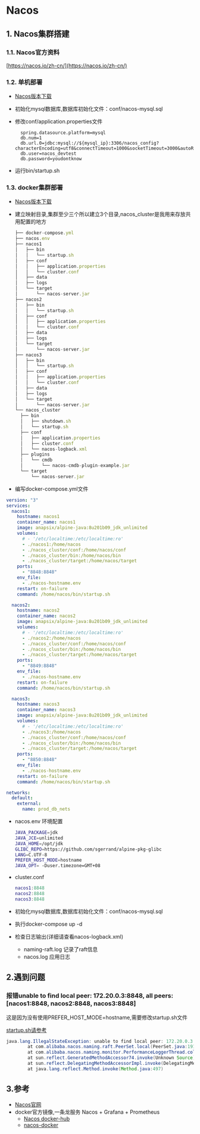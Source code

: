 # Nacos

## 1. Nacos集群搭建

### 1.1. Nacos官方资料

[https://nacos.io/zh-cn/](https://nacos.io/zh-cn/)

### 1.2. 单机部署

* [Nacos版本下载](https://github.com/alibaba/nacos/releases/)
* 初始化mysql数据库,数据库初始化文件：conf/nacos-mysql.sql
* 修改conf/application.properties文件

  ```text
    spring.datasource.platform=mysql
    db.num=1
    db.url.0=jdbc:mysql://${mysql_ip}:3306/nacos_config?characterEncoding=utf8&connectTimeout=1000&socketTimeout=3000&autoReconnect=true
    db.user=nacos_devtest
    db.password=youdontknow
  ```

* 运行bin/startup.sh

### 1.3. docker集群部署

* [Nacos版本下载](https://github.com/alibaba/nacos/releases/)
* 建立映射目录,集群至少三个所以建立3个目录,nacos\_cluster是我用来存放共用配置的地方

  ```typescript
  ├── docker-compose.yml
  ├── nacos.env
  ├── nacos1
  │   ├── bin
  │   │   └── startup.sh
  │   ├── conf
  │   │   ├── application.properties
  │   │   └── cluster.conf
  │   ├── data
  │   ├── logs
  │   └── target
  │       └── nacos-server.jar
  ├── nacos2
  │   ├── bin
  │   │   └── startup.sh
  │   ├── conf
  │   │   ├── application.properties
  │   │   └── cluster.conf
  │   ├── data
  │   ├── logs
  │   └── target
  │       └── nacos-server.jar
  ├── nacos3
  │   ├── bin
  │   │   └── startup.sh
  │   ├── conf
  │   │   ├── application.properties
  │   │   └── cluster.conf
  │   ├── data
  │   ├── logs
  │   └── target
  │       └── nacos-server.jar
  └── nacos_cluster
    ├── bin
    │   ├── shutdown.sh
    │   └── startup.sh
    ├── conf
    │   ├── application.properties
    │   ├── cluster.conf
    │   └── nacos-logback.xml
    ├── plugins
    │   └── cmdb
    │       └── nacos-cmdb-plugin-example.jar
    └── target
        └── nacos-server.jar
  ```

* 编写docker-compose.yml文件

```yaml
version: "3"
services:
  nacos1:
    hostname: nacos1
    container_name: nacos1
    image: anapsix/alpine-java:8u201b09_jdk_unlimited
    volumes:
      # - '/etc/localtime:/etc/localtime:ro'
      - ./nacos1:/home/nacos
      - ./nacos_cluster/conf:/home/nacos/conf
      - ./nacos_cluster/bin:/home/nacos/bin
      - ./nacos_cluster/target:/home/nacos/target
    ports:
      - "8848:8848"
    env_file:
      - ./nacos-hostname.env
    restart: on-failure
    command: /home/nacos/bin/startup.sh

  nacos2:
    hostname: nacos2
    container_name: nacos2
    image: anapsix/alpine-java:8u201b09_jdk_unlimited
    volumes:
      # - '/etc/localtime:/etc/localtime:ro'
      - ./nacos2:/home/nacos
      - ./nacos_cluster/conf:/home/nacos/conf
      - ./nacos_cluster/bin:/home/nacos/bin
      - ./nacos_cluster/target:/home/nacos/target
    ports:
      - "8849:8848"
    env_file:
      - ./nacos-hostname.env
    restart: on-failure
    command: /home/nacos/bin/startup.sh

  nacos3:
    hostname: nacos3
    container_name: nacos3
    image: anapsix/alpine-java:8u201b09_jdk_unlimited
    volumes:
      # - '/etc/localtime:/etc/localtime:ro'
      - ./nacos3:/home/nacos
      - ./nacos_cluster/conf:/home/nacos/conf
      - ./nacos_cluster/bin:/home/nacos/bin
      - ./nacos_cluster/target:/home/nacos/target
    ports:
      - "8850:8848"
    env_file:
      - ./nacos-hostname.env
    restart: on-failure
    command: /home/nacos/bin/startup.sh

networks:
  default:
    external:
      name: prod_db_nets
```

* nacos.env 环境配置

  ```bash
  JAVA_PACKAGE=jdk
  JAVA_JCE=unlimited
  JAVA_HOME=/opt/jdk
  GLIBC_REPO=https://github.com/sgerrand/alpine-pkg-glibc
  LANG=C.UTF-8
  PREFER_HOST_MODE=hostname
  JAVA_OPT= -Duser.timezone=GMT+08
  ```

* cluster.conf

  ```lua
  nacos1:8848
  nacos2:8848
  nacos3:8848
  ```

* 初始化mysql数据库,数据库初始化文件：conf/nacos-mysql.sql
* 执行docker-compose up -d
* 检查日志输出\(详细请查看nacos-logback.xml\)
  * naming-raft.log 记录了raft信息
  * nacos.log 应用日志

## 2.遇到问题

### 报错unable to find local peer: 172.20.0.3:8848, all peers: \[nacos1:8848, nacos2:8848, nacos3:8848\]

这是因为没有使用PREFER\_HOST\_MODE=hostname,需要修改startup.sh文件

[startup.sh请参考](https://github.com/meteorice/gitbook-nacos/tree/afa7d74a8d5d403a2b6b650fc5dd89137e46e5fe/fixed/startup.sh)

```java
java.lang.IllegalStateException: unable to find local peer: 172.20.0.3:8848, all peers: [nacos1:8848, nacos2:8848, nacos3:8848]
        at com.alibaba.nacos.naming.raft.PeerSet.local(PeerSet.java:191)
        at com.alibaba.nacos.naming.monitor.PerformanceLoggerThread.collectmetrics(PerformanceLoggerThread.java:114)
        at sun.reflect.GeneratedMethodAccessor74.invoke(Unknown Source)
        at sun.reflect.DelegatingMethodAccessorImpl.invoke(DelegatingMethodAccessorImpl.java:43)
        at java.lang.reflect.Method.invoke(Method.java:497)
```

## 3.参考

* [Nacos官网](https://nacos.io/zh-cn/index.html)
* docker官方镜像,一条龙服务 Nacos + Grafana + Prometheus
  * [Nacos docker-hub](https://hub.docker.com/r/nacos/nacos-server)
  * [nacos-docker](https://www.github.com/nacos-group/nacos-docker) 

